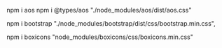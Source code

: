 <!-- Aos Animations -->
npm i aos
npm i @types/aos
"./node_modules/aos/dist/aos.css"


<!-- bootstrap -->
npm i bootstrap
"./node_modules/bootstrap/dist/css/bootstrap.min.css",


<!-- Box Icons -->
npm i boxicons
"node_modules/boxicons/css/boxicons.min.css"